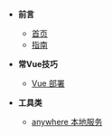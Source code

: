 * **前言**
  * [首页]()
  * [指南](guide "The greatest guide in the world")

* **常Vue技巧**
  * [Vue 部署](./Vue/VueDeploy.md)
* **工具类**
  * [anywhere 本地服务](./Tool/anywhere)

